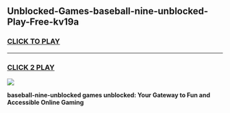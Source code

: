 
## Unblocked-Games-baseball-nine-unblocked-Play-Free-kv19a
<h3>
<a href="https://premium76.site?title=baseball-nine-unblocked&ref=21A">CLICK TO PLAY</a></h3>
<hr>

<h3>
<a href="https://premium76.site?title=baseball-nine-unblocked&ref=21A">CLICK 2 PLAY</a>
  
</h3>

<a href="https://premium76.site?title=baseball-nine-unblocked&ref=21A"><img src="https://clearcache.store/games.png"></a>


**baseball-nine-unblocked games unblocked: Your Gateway to Fun and Accessible Online Gaming**
